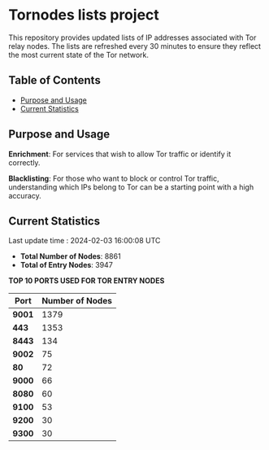 # Tornodes lists project

This repository provides updated lists of IP addresses associated with Tor relay nodes. The lists are refreshed every 30 minutes to ensure they reflect the most current state of the Tor network.

## Table of Contents

- [Purpose and Usage](#purpose-and-usage)
- [Current Statistics](#current-statistics)


## Purpose and Usage

**Enrichment**: For services that wish to allow Tor traffic or identify it correctly.

**Blacklisting**: For those who want to block or control Tor traffic, understanding which IPs belong to Tor can be a starting point with a high accuracy.

## Current Statistics

Last update time : 2024-02-03 16:00:08 UTC

- **Total Number of Nodes**: 8861
- **Total of Entry Nodes**: 3947

**TOP 10 PORTS USED FOR TOR ENTRY NODES**

| **Port** | **Number of Nodes** |
|------|-----------------|
| **9001**   | 1379  |
| **443**   | 1353  |
| **8443**   | 134  |
| **9002**   | 75  |
| **80**   | 72  |
| **9000**   | 66  |
| **8080**   | 60  |
| **9100**   | 53  |
| **9200**   | 30  |
| **9300**   | 30  |

